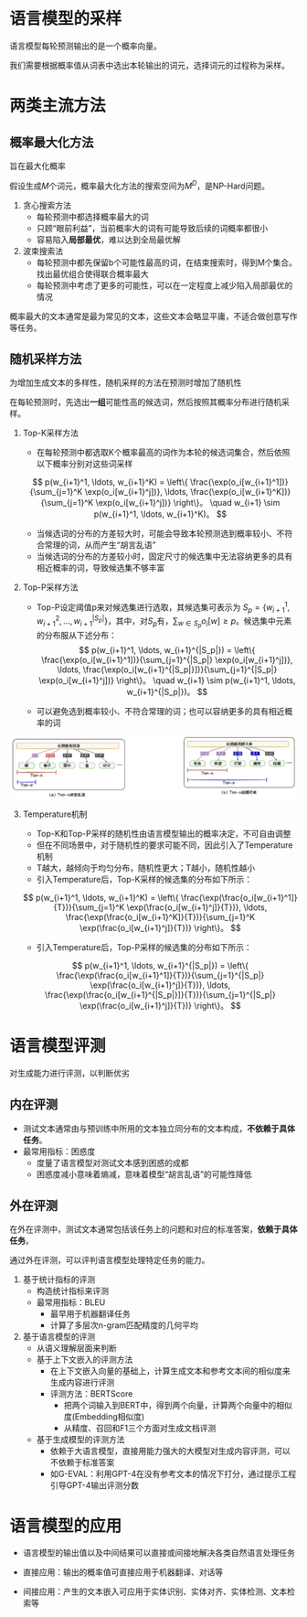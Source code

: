 # 语言模型的采样

语言模型每轮预测输出的是一个概率向量。

我们需要根据概率值从词表中选出本轮输出的词元，选择词元的过程称为采样。

# 两类主流方法

## 概率最大化方法

旨在最大化概率

假设生成$M$个词元，概率最大化方法的搜索空间为$M^D$，是NP-Hard问题。

1. 贪心搜索方法
   - 每轮预测中都选择概率最大的词
   - 只顾“眼前利益”，当前概率大的词有可能导致后续的词概率都很小
   - 容易陷入**局部最优**，难以达到全局最优解
2. 波束搜索法
   - 每轮预测中都先保留b个可能性最高的词，在结束搜索时，得到M个集合。找出最优组合使得联合概率最大
   - 每轮预测中考虑了更多的可能性，可以在一定程度上减少陷入局部最优的情况

概率最大的文本通常是最为常见的文本，这些文本会略显平庸，不适合做创意写作等任务。

## 随机采样方法

为增加生成文本的多样性，随机采样的方法在预测时增加了随机性

在每轮预测时，先选出**一组**可能性高的候选词，然后按照其概率分布进行随机采样。

1. Top-K采样方法

   - 在每轮预测中都选取K个概率最高的词作为本轮的候选词集合，然后依照以下概率分别对这些词采样

   $$
   p(w_{i+1}^1, \ldots, w_{i+1}^K) = \left\{ \frac{\exp(o_i[w_{i+1}^1])}{\sum_{j=1}^K \exp(o_i[w_{i+1}^j])}, \ldots, \frac{\exp(o_i[w_{i+1}^K])}{\sum_{j=1}^K \exp(o_i[w_{i+1}^j])} \right\}。 \quad w_{i+1} \sim p(w_{i+1}^1, \ldots, w_{i+1}^K)。
   $$

   - 当候选词的分布的方差较大时，可能会导致本轮预测选到概率较小、不符合常理的词，从而产生“胡言乱语”
   - 当候选词的分布的方差较小时，固定尺寸的候选集中无法容纳更多的具有相近概率的词，导致候选集不够丰富

2. Top-P采样方法

   - Top-P设定阈值p来对候选集进行选取，其候选集可表示为 $S_p = \{w_{i+1}^1, w_{i+1}^2, \ldots, w_{i+1}^{|S_p|}\}$，其中，对$S_p$有，$\sum_{w \in S_p} o_i[w] \geq p$。候选集中元素的分布服从下述分布：
     $$
     p(w_{i+1}^1, \ldots, w_{i+1}^{|S_p|}) = \left\{ \frac{\exp(o_i[w_{i+1}^1])}{\sum_{j=1}^{|S_p|} \exp(o_i[w_{i+1}^j])}, \ldots, \frac{\exp(o_i[w_{i+1}^{|S_p|}])}{\sum_{j=1}^{|S_p|} \exp(o_i[w_{i+1}^j])} \right\}。 \quad w_{i+1} \sim p(w_{i+1}^1, \ldots, w_{i+1}^{|S_p|})。
     $$

   - 可以避免选到概率较小、不符合常理的词；也可以容纳更多的具有相近概率的词

<img src="./images/1-3-1-Top-k.png" alt="image-20250426104211853" style="zoom:120%;" />

3. Temperature机制

   - Top-K和Top-P采样的随机性由语言模型输出的概率决定，不可自由调整
   - 但在不同场景中，对于随机性的要求可能不同，因此引入了Temperature机制
   - T越大，越倾向于均匀分布，随机性更大；T越小，随机性越小
   - 引入Temperature后，Top-K采样的候选集的分布如下所示：

   $$
   p(w_{i+1}^1, \ldots, w_{i+1}^K) = \left\{ \frac{\exp(\frac{o_i[w_{i+1}^1]}{T})}{\sum_{j=1}^K \exp(\frac{o_i[w_{i+1}^j]}{T})}, \ldots, \frac{\exp(\frac{o_i[w_{i+1}^K]}{T})}{\sum_{j=1}^K \exp(\frac{o_i[w_{i+1}^j]}{T})} \right\}。
   $$

   

   - 引入Temperature后，Top-P采样的候选集的分布如下所示：

   $$
   p(w_{i+1}^1, \ldots, w_{i+1}^{|S_p|}) = \left\{ \frac{\exp(\frac{o_i[w_{i+1}^1]}{T})}{\sum_{j=1}^{|S_p|} \exp(\frac{o_i[w_{i+1}^j]}{T})}, \ldots, \frac{\exp(\frac{o_i[w_{i+1}^{|S_p|}]}{T})}{\sum_{j=1}^{|S_p|} \exp(\frac{o_i[w_{i+1}^j]}{T})} \right\}。
   $$

# 语言模型评测

对生成能力进行评测，以判断优劣

## 内在评测

- 测试文本通常由与预训练中所用的文本独立同分布的文本构成，**不依赖于具体任务**。
- 最常用指标：困惑度
  - 度量了语言模型对测试文本感到困惑的成都
  - 困惑度减小意味着熵减，意味着模型“胡言乱语”的可能性降低

## 外在评测

在外在评测中，测试文本通常包括该任务上的问题和对应的标准答案，**依赖于具体任务**。

通过外在评测，可以评判语言模型处理特定任务的能力。

1. 基于统计指标的评测
   - 构造统计指标来评测
   - 最常用指标：BLEU
     - 最早用于机器翻译任务
     - 计算了多层次n-gram匹配精度的几何平均
2. 基于语言模型的评测
   - 从语义理解层面来判断
   - 基于上下文嵌入的评测方法
     - 在上下文嵌入向量的基础上，计算生成文本和参考文本间的相似度来生成内容进行评测
     - 评测方法：BERTScore
       - 把两个词输入到BERT中，得到两个向量，计算两个向量中的相似度(Embedding相似度)
       - 从精度、召回和F1三个方面对生成文档评测
   - 基于生成模型的评测方法
     - 依赖于大语言模型，直接用能力强大的大模型对生成内容评测，可以不依赖于标准答案
     - 如G-EVAL：利用GPT-4在没有参考文本的情况下打分，通过提示工程引导GPT-4输出评测分数

# 语言模型的应用

- 语言模型的输出值以及中间结果可以直接或间接地解决各类自然语言处理任务

- 直接应用：输出的概率值可直接应用于机器翻译、对话等
- 间接应用：产生的文本嵌入可应用于实体识别、实体对齐、实体检测、文本检索等

